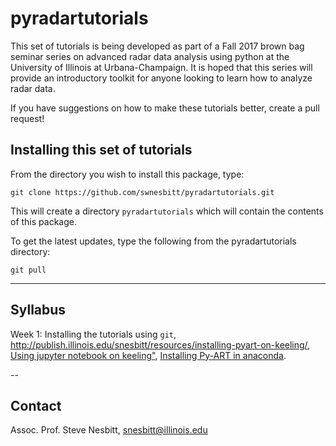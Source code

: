 # pyradartutorials

This set of tutorials is being developed as part of a Fall 2017 brown bag seminar series on advanced radar data analysis using python at the University of Illinois at Urbana-Champaign.  It is hoped that this series will provide an introductory toolkit for anyone looking to learn how to analyze radar data.

If you have suggestions on how to make these tutorials better, create a pull request!

## Installing this set of tutorials

From the directory you wish to install this package, type:

```
git clone https://github.com/swnesbitt/pyradartutorials.git
```
This will create a directory `pyradartutorials` which will contain the contents of this package.

To get the latest updates, type the following from the pyradartutorials directory:
```
git pull
```

---

## Syllabus

Week 1: Installing the tutorials using `git`, <a href="Installing Anaconda on a linux machine">http://publish.illinois.edu/snesbitt/resources/installing-pyart-on-keeling/</a>, <a href="http://publish.illinois.edu/snesbitt/resources/using-jupyter-notebook-on-keeling/">Using jupyter notebook on keeling"</a>, <a href="http://publish.illinois.edu/snesbitt/installing-py-art-and-other-radar-software-on-keeling/">Installing Py-ART in anaconda</a>.

--

## Contact

Assoc. Prof. Steve Nesbitt, <a href="mailto:snesbitt@illinois.edu">snesbitt@illinois.edu</a>
